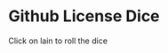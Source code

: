 
<html>
<body>

<h1>Github License Dice</h1>

<p>Click on lain to roll the dice</p>
 
 
 

</body>
</html>
